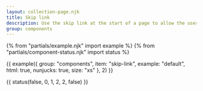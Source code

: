 ```yaml
---
layout: collection-page.njk
title: Skip link
description: Use the skip link at the start of a page to allow the user to jump straight to the most important content.
group: components
---
```


{% from "partials/example.njk" import example %}
{% from "partials/component-status.njk" import status %}

{{ example({ group: "components", item: "skip-link", example: "default", html: true, nunjucks: true, size: "xs" }, 2) }}

{{ status(false, 0, 1, 2, 2, false) }}

